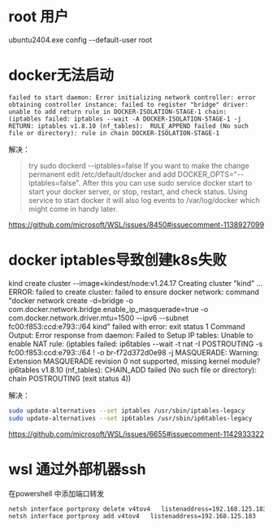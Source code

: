 # root 用户
ubuntu2404.exe config --default-user root

# docker无法启动
```
failed to start daemon: Error initializing network controller: error obtaining controller instance: failed to register "bridge" driver: unable to add return rule in DOCKER-ISOLATION-STAGE-1 chain:  (iptables failed: iptables --wait -A DOCKER-ISOLATION-STAGE-1 -j RETURN: iptables v1.8.10 (nf_tables):  RULE_APPEND failed (No such file or directory): rule in chain DOCKER-ISOLATION-STAGE-1
```
解决：
> try sudo dockerd --iptables=false
> If you want to make the change permanent edit /etc/default/docker and add DOCKER_OPTS="--iptables=false". After this you can use sudo service docker start to start your docker server, or stop, restart, and check status. Using service to start docker it will also log events to /var/log/docker which might come in handy later.

https://github.com/microsoft/WSL/issues/8450#issuecomment-1138927099

# docker iptables导致创建k8s失败

kind create cluster --image=kindest/node:v1.24.17
Creating cluster "kind" ...
ERROR: failed to create cluster: failed to ensure docker network: command "docker network create -d=bridge -o com.docker.network.bridge.enable_ip_masquerade=true -o com.docker.network.driver.mtu=1500 --ipv6 --subnet fc00:f853:ccd:e793::/64 kind" failed with error: exit status 1
Command Output: Error response from daemon: Failed to Setup IP tables: Unable to enable NAT rule:  (iptables failed: ip6tables --wait -t nat -I POSTROUTING -s fc00:f853:ccd:e793::/64 ! -o br-f72d372d0e98 -j MASQUERADE: Warning: Extension MASQUERADE revision 0 not supported, missing kernel module?
ip6tables v1.8.10 (nf_tables):  CHAIN_ADD failed (No such file or directory): chain POSTROUTING
 (exit status 4))

 解决：
```bash
sudo update-alternatives --set iptables /usr/sbin/iptables-legacy
sudo update-alternatives --set ip6tables /usr/sbin/ip6tables-legacy
```

 https://github.com/microsoft/WSL/issues/6655#issuecomment-1142933322

 # wsl 通过外部机器ssh

在powershell 中添加端口转发

```bash
netsh interface portproxy delete v4tov4   listenaddress=192.168.125.183   listenport=9022
netsh interface portproxy add v4tov4   listenaddress=192.168.125.183   listenport=9022  connectaddress=172.21.110.5  connectport=22
```

